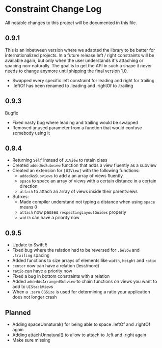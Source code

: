 # Constraint Change Log

All notable changes to this project will be documented in this file.

## 0.9.1
This is an inbetween version where we adapted the library to be better for internationalized projects. In a future release left / right constraints will be available again, but only when the user understands it's attaching or spacing non-naturally. The goal is to get the API in such a shape it never needs to change anymore until shipping the final version 1.0.

- Swapped every specific left constraint for leading and right for trailing
- .leftOf has been renamed to .leading and .rightOf to .trailing

## 0.9.3
Bugfix

- Fixed nasty bug where leading and trailing would be swapped
- Removed unused parameter from a function that would confuse somebody using it

## 0.9.4
- Returning `Self` instead of `UIView` to retain class
- Created `addedAsSubview` function that adds a view fluently as a subview
- Created an extension for `[UIView]` with the following functions:
	- `addedAsSubviews` to add a an array of views fluently
	- `space` to space an array of views with a certain distance in a certain direction
	- `attach` to attach an array of views inside their parentviews
- Bufixes:
	- Made compiler understand not typing a distance when using `space` means 0
	- `attach` now passes `respectingLayoutGuides` properly
	- `width` can have a priority now

## 0.9.5
- Update to Swift 5
- Fixed bug where the relation had to be reversed for `.below` and `.trailing` spacing
- Added functions to size arrays of elements like `width`, `height` and `ratio`
- `center` now can have a relation (less/more)
- `ratio` can have a priority now
- Fixed a bug in bottom constraints with a relation
- Added `addedAsArrangedSubview` to chain functions on views you want to add to `UIStackView`s
- When a `.zero` `CGSize` is used for determining a ratio your application does not longer crash

Planned
-------
- Adding spaceUnnatural() for being able to space .leftOf and .rightOf again
- Adding attachUnnatural() to allow to attach to .left and .right again
- Make sure missing 